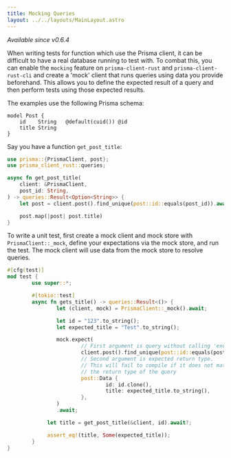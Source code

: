 ```yaml
---
title: Mocking Queries
layout: ../../layouts/MainLayout.astro
---
```


_Available since v0.6.4_

When writing tests for function which use the Prisma client,
it can be difficult to have a real database running to test with.
To combat this, you can enable the `mocking` feature on `prisma-client-rust` and `prisma-client-rust-cli`
and create a 'mock' client that runs queries using data you provide beforehand.
This allows you to define the expected result of a query and then perform tests using those expected results.

The examples use the following Prisma schema:

```prisma
model Post {
    id    String   @default(cuid()) @id
    title String
}
```

Say you have a function `get_post_title`:

```rust
use prisma::{PrismaClient, post};
use prisma_client_rust::queries;

async fn get_post_title(
    client: &PrismaClient,
    post_id: String,
) -> queries::Result<Option<String>> {
    let post = client.post().find_unique(post::id::equals(post_id)).await?;

    post.map(|post| post.title)
}
```

To write a unit test,
first create a mock client and mock store with `PrismaClient::_mock`,
define your expectations via the mock store,
and run the test.
The mock client will use data from the mock store to resolve queries.

```rust
#[cfg(test)]
mod test {
		use super::*;

		#[tokio::test]
		async fn gets_title() -> queries::Result<()> {
				let (client, mock) = PrismaClient::_mock().await;

				let id = "123".to_string();
				let expected_title = "Test".to_string();

				mock.expect(
						// First argument is query without calling 'exec'
						client.post().find_unique(post::id::equals(post_id)),
						// Second argument is expected return type.
						// This will fail to compile if it does not match
						// the return type of the query
						post::Data {
								id: id.clone(),
								title: expected_title.to_string(),
						},
				)
				.await;

			 let title = get_post_title(&client, id).await?;

			 assert_eq!(title, Some(expected_title));
		}
}
```
